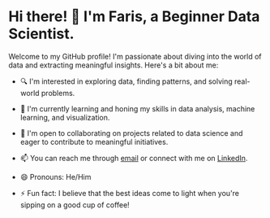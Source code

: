 # Hi there! 👋 I'm Faris, a Beginner Data Scientist.

Welcome to my GitHub profile! I'm passionate about diving into the world of data and extracting meaningful insights. Here's a bit about me:

- 🔍 I'm interested in exploring data, finding patterns, and solving real-world problems.
- 🌱 I'm currently learning and honing my skills in data analysis, machine learning, and visualization.
- 💞 I'm open to collaborating on projects related to data science and eager to contribute to meaningful initiatives.
- 📫 You can reach me through [email](mailto:email@example.com) or connect with me on [LinkedIn](https://www.linkedin.com/in/faris-engineer/).

- 😄 Pronouns: He/Him
- ⚡ Fun fact: I believe that the best ideas come to light when you're sipping on a good cup of coffee!

<!-- Feel free to explore my repositories, and don't hesitate to reach out. Let's learn and grow together! -->
